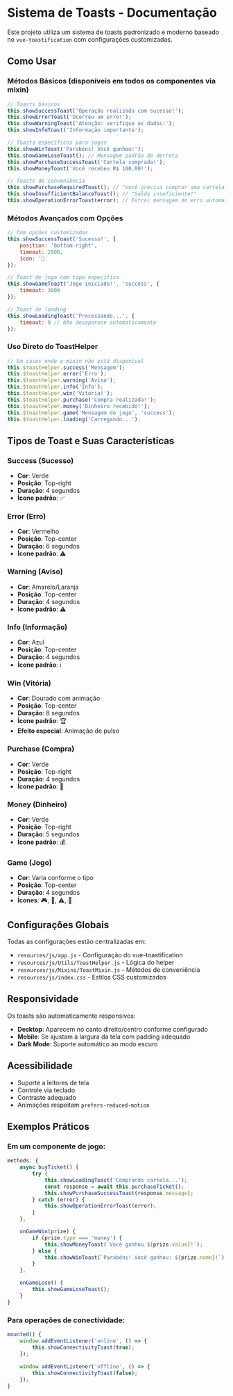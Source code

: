 # Sistema de Toasts - Documentação

Este projeto utiliza um sistema de toasts padronizado e moderno baseado no `vue-toastification` com configurações customizadas.

## Como Usar

### Métodos Básicos (disponíveis em todos os componentes via mixin)

```javascript
// Toasts básicos
this.showSuccessToast('Operação realizada com sucesso!');
this.showErrorToast('Ocorreu um erro!');
this.showWarningToast('Atenção: verifique os dados!');
this.showInfoToast('Informação importante');

// Toasts específicos para jogos
this.showWinToast('Parabéns! Você ganhou!');
this.showGameLoseToast(); // Mensagem padrão de derrota
this.showPurchaseSuccessToast('Cartela comprada!');
this.showMoneyToast('Você recebeu R$ 100,00!');

// Toasts de conveniência
this.showPurchaseRequiredToast(); // "Você precisa comprar uma cartela primeiro!"
this.showInsufficientBalanceToast(); // "Saldo insuficiente!"
this.showOperationErrorToast(error); // Extrai mensagem do erro automaticamente
```

### Métodos Avançados com Opções

```javascript
// Com opções customizadas
this.showSuccessToast('Sucesso!', {
    position: 'bottom-right',
    timeout: 2000,
    icon: '🎉'
});

// Toast de jogo com tipo específico
this.showGameToast('Jogo iniciado!', 'success', {
    timeout: 3000
});

// Toast de loading
this.showLoadingToast('Processando...', {
    timeout: 0 // Não desaparece automaticamente
});
```

### Uso Direto do ToastHelper

```javascript
// Em casos onde o mixin não está disponível
this.$toastHelper.success('Mensagem');
this.$toastHelper.error('Erro');
this.$toastHelper.warning('Aviso');
this.$toastHelper.info('Info');
this.$toastHelper.win('Vitória!');
this.$toastHelper.purchase('Compra realizada!');
this.$toastHelper.money('Dinheiro recebido!');
this.$toastHelper.game('Mensagem do jogo', 'success');
this.$toastHelper.loading('Carregando...');
```

## Tipos de Toast e Suas Características

### Success (Sucesso)
- **Cor**: Verde
- **Posição**: Top-right
- **Duração**: 4 segundos
- **Ícone padrão**: ✅

### Error (Erro)
- **Cor**: Vermelho
- **Posição**: Top-center
- **Duração**: 6 segundos
- **Ícone padrão**: ⚠️

### Warning (Aviso)
- **Cor**: Amarelo/Laranja
- **Posição**: Top-center
- **Duração**: 4 segundos
- **Ícone padrão**: ⚠️

### Info (Informação)
- **Cor**: Azul
- **Posição**: Top-center
- **Duração**: 4 segundos
- **Ícone padrão**: ℹ️

### Win (Vitória)
- **Cor**: Dourado com animação
- **Posição**: Top-center
- **Duração**: 8 segundos
- **Ícone padrão**: 🏆
- **Efeito especial**: Animação de pulso

### Purchase (Compra)
- **Cor**: Verde
- **Posição**: Top-right
- **Duração**: 4 segundos
- **Ícone padrão**: 🎫

### Money (Dinheiro)
- **Cor**: Verde
- **Posição**: Top-right
- **Duração**: 5 segundos
- **Ícone padrão**: 💰

### Game (Jogo)
- **Cor**: Varia conforme o tipo
- **Posição**: Top-center
- **Duração**: 4 segundos
- **Ícones**: 🎮, 🚫, ⚠️, 🎯

## Configurações Globais

Todas as configurações estão centralizadas em:
- `resources/js/app.js` - Configuração do vue-toastification
- `resources/js/Utils/ToastHelper.js` - Lógica do helper
- `resources/js/Mixins/ToastMixin.js` - Métodos de conveniência
- `resources/js/index.css` - Estilos CSS customizados

## Responsividade

Os toasts são automaticamente responsivos:
- **Desktop**: Aparecem no canto direito/centro conforme configurado
- **Mobile**: Se ajustam à largura da tela com padding adequado
- **Dark Mode**: Suporte automático ao modo escuro

## Acessibilidade

- Suporte a leitores de tela
- Controle via teclado
- Contraste adequado
- Animações respeitam `prefers-reduced-motion`

## Exemplos Práticos

### Em um componente de jogo:
```javascript
methods: {
    async buyTicket() {
        try {
            this.showLoadingToast('Comprando cartela...');
            const response = await this.purchaseTicket();
            this.showPurchaseSuccessToast(response.message);
        } catch (error) {
            this.showOperationErrorToast(error);
        }
    },

    onGameWin(prize) {
        if (prize.type === 'money') {
            this.showMoneyToast(`Você ganhou ${prize.value}!`);
        } else {
            this.showWinToast(`Parabéns! Você ganhou: ${prize.name}!`);
        }
    },

    onGameLose() {
        this.showGameLoseToast();
    }
}
```

### Para operações de conectividade:
```javascript
mounted() {
    window.addEventListener('online', () => {
        this.showConnectivityToast(true);
    });
    
    window.addEventListener('offline', () => {
        this.showConnectivityToast(false);
    });
}
```
